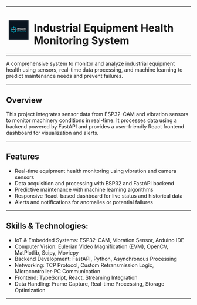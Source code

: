 <table align="center">
  <tr>
    <td><img src="FRONTEND/public/favicon.png" alt="Logo" width="100" /></td>
    <td><h1><strong>Industrial Equipment Health Monitoring System</strong></h1></td>
  </tr>
</table>


A comprehensive system to monitor and analyze industrial equipment health using sensors, real-time data processing, and machine learning to predict maintenance needs and prevent failures.

---

##  Overview

This project integrates sensor data from ESP32-CAM and vibration sensors to monitor machinery conditions in real-time. It processes data using a backend powered by FastAPI and provides a user-friendly React frontend dashboard for visualization and alerts.

---

##  Features

- Real-time equipment health monitoring using vibration and camera sensors
- Data acquisition and processing with ESP32 and FastAPI backend
- Predictive maintenance with machine learning algorithms
- Responsive React-based dashboard for live status and historical data
- Alerts and notifications for anomalies or potential failures

---

##  Skills & Technologies:
- IoT & Embedded Systems: ESP32-CAM, Vibration Sensor, Arduino IDE
- Computer Vision: Eulerian Video Magnification (EVM), OpenCV, MatPlotlib, Scipy, Moviepy
- Backend Development: FastAPI, Python, Asynchronous Processing
- Networking: TCP Protocol, Custom Retransmission Logic, Microcontroller-PC Communication
- Frontend: TypeScript, React, Streaming Integration
- Data Handling: Frame Capture, Real-time Processing, Storage Optimization

---
